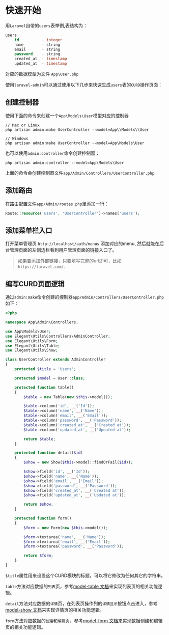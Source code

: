 # 快速开始

用`Laravel`自带的`users`表举例,表结构为：

```sql
users
    id          - integer
    name        - string
    email       - string
    password    - string
    created_at  - timestamp
    updated_at  - timestamp
```

对应的数据模型为文件 `App\User.php`

使用`laravel-admin`可以通过使用以下几步来快速生成`users`表的`CURD`操作页面：

## 创建控制器

使用下面的命令来创建一个`App\Models\User`模型对应的控制器

```shell
// Mac or Linux
php artisan admin:make UserController --model=App\\Models\\User

// Windows
php artisan admin:make UserController --model=App\Models\User
```

也可以使用`admin:controller`命令创建控制器：

```shell
php artisan admin:controller --model=App\Models\User
```

上面的命令会创建控制器文件`app/Admin/Controllers/UserController.php`.

## 添加路由

在路由配置文件`app/Admin/routes.php`里添加一行：

```php
Route::resource('users', 'UserController')->names('users');
```

## 添加菜单栏入口

打开菜单管理页 `http://localhost/auth/menus` 添加对应的menu, 然后就能在后台管理页面的左侧边栏看到用户管理页面的链接入口了。

> 如果要添加外部链接，只要填写完整的url即可，比如`https://laravel.com/`.

## 编写CURD页面逻辑

通过`admin:make`命令创建的控制器`app/Admin/Controllers/UserController.php`如下：

```php
<?php

namespace App\Admin\Controllers;

use App\Models\User;
use Elegant\Utils\Controllers\AdminController;
use Elegant\Utils\Form;
use Elegant\Utils\Table;
use Elegant\Utils\Show;

class UserController extends AdminController
{
    protected $title = 'Users';

    protected $model = User::class;

    protected function table()
    {
        $table = new Table(new $this->model());

        $table->column('id', __('Id'));
        $table->column('name', __('Name'));
        $table->column('email', __('Email'));
        $table->column('password', __('Password'));
        $table->column('created_at', __('Created at'));
        $table->column('updated_at', __('Updated at'));

        return $table;
    }

    protected function detail($id)
    {
        $show = new Show($this->model::findOrFail($id));

        $show->field('id', __('Id'));
        $show->field('name', __('Name'));
        $show->field('email', __('Email'));
        $show->field('password', __('Password'));
        $show->field('created_at', __('Created at'));
        $show->field('updated_at', __('Updated at'));

        return $show;
    }

    protected function form()
    {
        $form = new Form(new $this->model());

        $form->textarea('name', __('Name'));
        $form->textarea('email', __('Email'));
        $form->textarea('password', __('Password'));

        return $form;
    }
}
```

`$title`属性用来设置这个CURD模块的标题，可以将它修改为任何其它的字符串。

`table`方法对应数据的`列表`页，参考[model-table 文档](/zh-CN/guide/model-table.md)来实现列表页的相关功能逻辑。

`detail`方法对应数据的`详情`页，在列表页操作列的`详情显示`按钮点击进入，参考[model-show 文档](/zh-CN/guide/model-show.md)来实现详情页的相关功能逻辑。

`form`方法对应数据的`创建`和`编辑`页，参考[model-form 文档](/zh-CN/guide/model-form.md)来实现数据创建和编辑页的相关功能逻辑。
